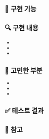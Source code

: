 ## 📌 구현 기능
<!-- 구현한 기능을 적어주세요 -->


## 🔍 구현 내용
<!-- 구체적인 구현 내용을 적어주세요 -->
- 
-
-

## 🤔 고민한 부분
<!-- 구현 과정에서 고민했던 부분이나 어려웠던 부분을 적어주세요 -->
- 
-
-

## ✅ 테스트 결과
<!-- 테스트 진행 결과를 적어주세요 -->


## 📌 참고
<!-- 리뷰어가 알아야 할 내용 혹은 참고자료를 적어주세요 -->